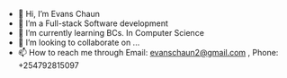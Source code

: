 - 👋 Hi, I’m Evans Chaun
- 👀 I’m a Full-stack Software development
- 🌱 I’m currently learning BCs. In Computer Science
- 💞️ I’m looking to collaborate on ...
- 📫 How to reach me through Email: evanschaun2@gmail.com , Phone: +254792815097

<!---
Evanslodoctor/Evanslodoctor is a ✨ special ✨ repository because its `README.md` (this file) appears on your GitHub profile.
You can click the Preview link to take a look at your changes.
--->
